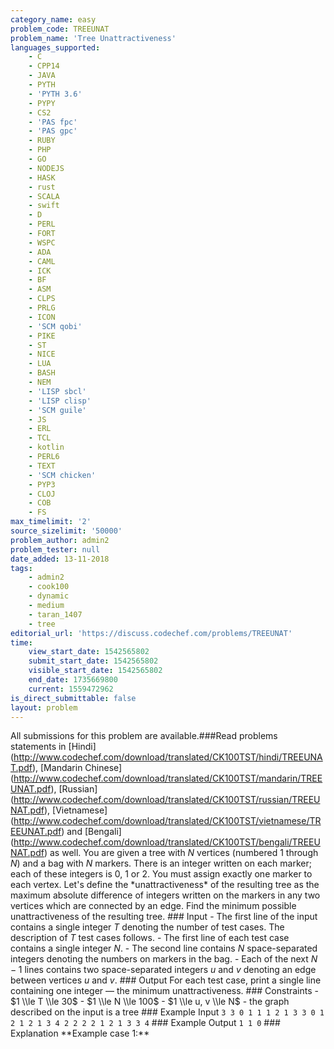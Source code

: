 ```yaml
---
category_name: easy
problem_code: TREEUNAT
problem_name: 'Tree Unattractiveness'
languages_supported:
    - C
    - CPP14
    - JAVA
    - PYTH
    - 'PYTH 3.6'
    - PYPY
    - CS2
    - 'PAS fpc'
    - 'PAS gpc'
    - RUBY
    - PHP
    - GO
    - NODEJS
    - HASK
    - rust
    - SCALA
    - swift
    - D
    - PERL
    - FORT
    - WSPC
    - ADA
    - CAML
    - ICK
    - BF
    - ASM
    - CLPS
    - PRLG
    - ICON
    - 'SCM qobi'
    - PIKE
    - ST
    - NICE
    - LUA
    - BASH
    - NEM
    - 'LISP sbcl'
    - 'LISP clisp'
    - 'SCM guile'
    - JS
    - ERL
    - TCL
    - kotlin
    - PERL6
    - TEXT
    - 'SCM chicken'
    - PYP3
    - CLOJ
    - COB
    - FS
max_timelimit: '2'
source_sizelimit: '50000'
problem_author: admin2
problem_tester: null
date_added: 13-11-2018
tags:
    - admin2
    - cook100
    - dynamic
    - medium
    - taran_1407
    - tree
editorial_url: 'https://discuss.codechef.com/problems/TREEUNAT'
time:
    view_start_date: 1542565802
    submit_start_date: 1542565802
    visible_start_date: 1542565802
    end_date: 1735669800
    current: 1559472962
is_direct_submittable: false
layout: problem
---
```

All submissions for this problem are available.\###Read problems statements in \[Hindi\](http://www.codechef.com/download/translated/CK100TST/hindi/TREEUNAT.pdf), \[Mandarin Chinese\](http://www.codechef.com/download/translated/CK100TST/mandarin/TREEUNAT.pdf), \[Russian\](http://www.codechef.com/download/translated/CK100TST/russian/TREEUNAT.pdf), \[Vietnamese\](http://www.codechef.com/download/translated/CK100TST/vietnamese/TREEUNAT.pdf) and \[Bengali\](http://www.codechef.com/download/translated/CK100TST/bengali/TREEUNAT.pdf) as well. You are given a tree with $N$ vertices (numbered $1$ through $N$) and a bag with $N$ markers. There is an integer written on each marker; each of these integers is $0$, $1$ or $2$. You must assign exactly one marker to each vertex. Let's define the \*unattractiveness\* of the resulting tree as the maximum absolute difference of integers written on the markers in any two vertices which are connected by an edge. Find the minimum possible unattractiveness of the resulting tree. ### Input - The first line of the input contains a single integer $T$ denoting the number of test cases. The description of $T$ test cases follows. - The first line of each test case contains a single integer $N$. - The second line contains $N$ space-separated integers denoting the numbers on markers in the bag. - Each of the next $N-1$ lines contains two space-separated integers $u$ and $v$ denoting an edge between vertices $u$ and $v$. ### Output For each test case, print a single line containing one integer — the minimum unattractiveness. ### Constraints - $1 \\le T \\le 30$ - $1 \\le N \\le 100$ - $1 \\le u, v \\le N$ - the graph described on the input is a tree ### Example Input ``` 3 3 0 1 1 1 2 1 3 3 0 1 2 1 2 1 3 4 2 2 2 2 1 2 1 3 3 4 ``` ### Example Output ``` 1 1 0 ``` ### Explanation \*\*Example case 1:\*\*
